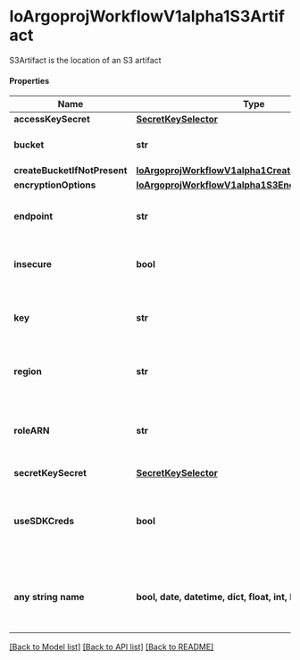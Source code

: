 # IoArgoprojWorkflowV1alpha1S3Artifact

S3Artifact is the location of an S3 artifact

#### Properties
Name | Type | Description | Notes
------------ | ------------- | ------------- | -------------
**accessKeySecret** | [**SecretKeySelector**](SecretKeySelector.md) |  | [optional] 
**bucket** | **str** | Bucket is the name of the bucket | [optional] 
**createBucketIfNotPresent** | [**IoArgoprojWorkflowV1alpha1CreateS3BucketOptions**](IoArgoprojWorkflowV1alpha1CreateS3BucketOptions.md) |  | [optional] 
**encryptionOptions** | [**IoArgoprojWorkflowV1alpha1S3EncryptionOptions**](IoArgoprojWorkflowV1alpha1S3EncryptionOptions.md) |  | [optional] 
**endpoint** | **str** | Endpoint is the hostname of the bucket endpoint | [optional] 
**insecure** | **bool** | Insecure will connect to the service with TLS | [optional] 
**key** | **str** | Key is the key in the bucket where the artifact resides | [optional] 
**region** | **str** | Region contains the optional bucket region | [optional] 
**roleARN** | **str** | RoleARN is the Amazon Resource Name (ARN) of the role to assume. | [optional] 
**secretKeySecret** | [**SecretKeySelector**](SecretKeySelector.md) |  | [optional] 
**useSDKCreds** | **bool** | UseSDKCreds tells the driver to figure out credentials based on sdk defaults. | [optional] 
**any string name** | **bool, date, datetime, dict, float, int, list, str, none_type** | any string name can be used but the value must be the correct type | [optional]

[[Back to Model list]](../README.md#documentation-for-models) [[Back to API list]](../README.md#documentation-for-api-endpoints) [[Back to README]](../README.md)

